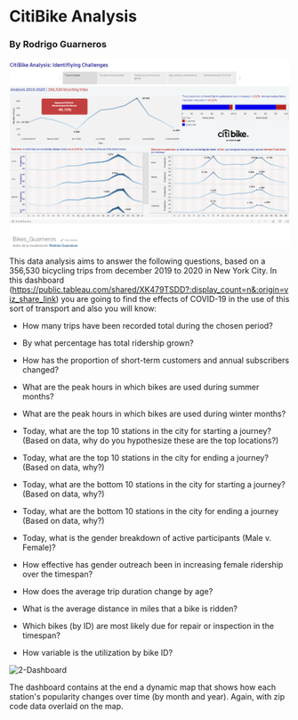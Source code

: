 # CitiBike Analysis
### By Rodrigo Guarneros

![1-Dashboard](https://github.com/RodGuarneros/bikesanalysis/blob/main/Guarneros1.png)

This data analysis aims to answer the following questions, based on a 356,530 bicycling trips from december 2019 to 2020 in New York City. In this dashboard (https://public.tableau.com/shared/XK479TSDD?:display_count=n&:origin=viz_share_link) you are going to find the effects of COVID-19 in the use of this sort of transport and also you will know: 

- How many trips have been recorded total during the chosen period?

- By what percentage has total ridership grown?

- How has the proportion of short-term customers and annual subscribers changed?
 
- What are the peak hours in which bikes are used during summer months?

- What are the peak hours in which bikes are used during winter months?

- Today, what are the top 10 stations in the city for starting a journey? (Based on data, why do you hypothesize these are the top locations?)

- Today, what are the top 10 stations in the city for ending a journey? (Based on data, why?)

- Today, what are the bottom 10 stations in the city for starting a journey? (Based on data, why?)

- Today, what are the bottom 10 stations in the city for ending a journey (Based on data, why?)

- Today, what is the gender breakdown of active participants (Male v. Female)?

- How effective has gender outreach been in increasing female ridership over the timespan?

- How does the average trip duration change by age?

- What is the average distance in miles that a bike is ridden?

- Which bikes (by ID) are most likely due for repair or inspection in the timespan?

- How variable is the utilization by bike ID?

![2-Dashboard](https://github.com/RodGuarneros/bikesanalysis/blob/main/Guarneros2.png)

The dashboard contains at the end a dynamic map that shows how each station's popularity changes over time (by month and year). Again, with zip code data overlaid on the map.
